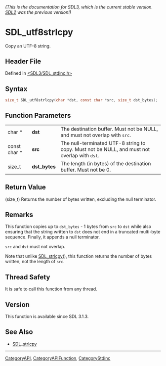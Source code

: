 ###### (This is the documentation for SDL3, which is the current stable version. [SDL2](https://wiki.libsdl.org/SDL2/) was the previous version!)
# SDL_utf8strlcpy

Copy an UTF-8 string.

## Header File

Defined in [<SDL3/SDL_stdinc.h>](https://github.com/libsdl-org/SDL/blob/main/include/SDL3/SDL_stdinc.h)

## Syntax

```c
size_t SDL_utf8strlcpy(char *dst, const char *src, size_t dst_bytes);
```

## Function Parameters

|              |               |                                                                                              |
| ------------ | ------------- | -------------------------------------------------------------------------------------------- |
| char *       | **dst**       | The destination buffer. Must not be NULL, and must not overlap with `src`.                   |
| const char * | **src**       | The null-terminated UTF-8 string to copy. Must not be NULL, and must not overlap with `dst`. |
| size_t       | **dst_bytes** | The length (in bytes) of the destination buffer. Must not be 0.                              |

## Return Value

(size_t) Returns the number of bytes written, excluding the null
terminator.

## Remarks

This function copies up to `dst_bytes` - 1 bytes from `src` to `dst` while
also ensuring that the string written to `dst` does not end in a truncated
multi-byte sequence. Finally, it appends a null terminator.

`src` and `dst` must not overlap.

Note that unlike [SDL_strlcpy](SDL_strlcpy)(), this function returns the
number of bytes written, not the length of `src`.

## Thread Safety

It is safe to call this function from any thread.

## Version

This function is available since SDL 3.1.3.

## See Also

- [SDL_strlcpy](SDL_strlcpy)

----
[CategoryAPI](CategoryAPI), [CategoryAPIFunction](CategoryAPIFunction), [CategoryStdinc](CategoryStdinc)


